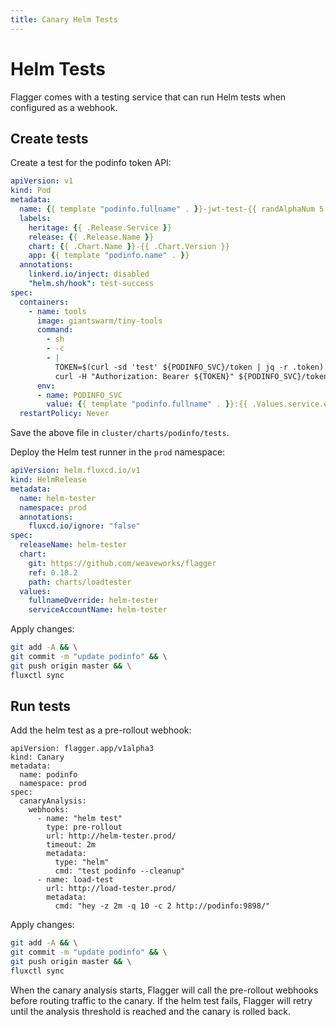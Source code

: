 ```yaml
---
title: Canary Helm Tests
---
```


# Helm Tests

Flagger comes with a testing service that can run Helm tests when configured as a webhook.

## Create tests

Create a test for the podinfo token API:

```yaml
apiVersion: v1
kind: Pod
metadata:
  name: {{ template "podinfo.fullname" . }}-jwt-test-{{ randAlphaNum 5 | lower }}
  labels:
    heritage: {{ .Release.Service }}
    release: {{ .Release.Name }}
    chart: {{ .Chart.Name }}-{{ .Chart.Version }}
    app: {{ template "podinfo.name" . }}
  annotations:
    linkerd.io/inject: disabled
    "helm.sh/hook": test-success
spec:
  containers:
    - name: tools
      image: giantswarm/tiny-tools
      command:
        - sh
        - -c
        - |
          TOKEN=$(curl -sd 'test' ${PODINFO_SVC}/token | jq -r .token) &&
          curl -H "Authorization: Bearer ${TOKEN}" ${PODINFO_SVC}/token/validate | grep test
      env:
      - name: PODINFO_SVC
        value: {{ template "podinfo.fullname" . }}:{{ .Values.service.externalPort }}
  restartPolicy: Never
```

Save the above file in `cluster/charts/podinfo/tests`.

Deploy the Helm test runner in the `prod` namespace:

```yaml
apiVersion: helm.fluxcd.io/v1
kind: HelmRelease
metadata:
  name: helm-tester
  namespace: prod
  annotations:
    fluxcd.io/ignore: "false"
spec:
  releaseName: helm-tester
  chart:
    git: https://github.com/weaveworks/flagger
    ref: 0.18.2
    path: charts/loadtester
  values:
    fullnameOverride: helm-tester
    serviceAccountName: helm-tester
```

Apply changes:

```sh
git add -A && \
git commit -m "update podinfo" && \
git push origin master && \
fluxctl sync
```

## Run tests

Add the helm test as a pre-rollout webhook:

```yaml{9,10,11,12,13,14,15}
apiVersion: flagger.app/v1alpha3
kind: Canary
metadata:
  name: podinfo
  namespace: prod
spec:
  canaryAnalysis:
    webhooks:
      - name: "helm test"
        type: pre-rollout
        url: http://helm-tester.prod/
        timeout: 2m
        metadata:
          type: "helm"
          cmd: "test podinfo --cleanup"
      - name: load-test
        url: http://load-tester.prod/
        metadata:
          cmd: "hey -z 2m -q 10 -c 2 http://podinfo:9898/"
```

Apply changes:

```sh
git add -A && \
git commit -m "update podinfo" && \
git push origin master && \
fluxctl sync
```

When the canary analysis starts, Flagger will call the pre-rollout webhooks before routing traffic to the canary.
If the helm test fails, Flagger will retry until the analysis threshold is reached and the canary is rolled back.

